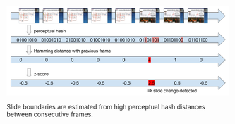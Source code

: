 
![](../figures/zscore_slide_extraction.png)

Slide boundaries are estimated from high perceptual hash distances between consecutive frames.